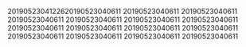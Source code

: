 2019052304122620190523040611
20190523040611
20190523040611
20190523040611
20190523040611
20190523040611
20190523040611
20190523040611
20190523040611
20190523040611
20190523040611
20190523040611
20190523040611
20190523040611
20190523040611
